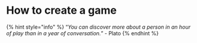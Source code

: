 # How to create a game

{% hint style="info" %}
“_You can discover more about a person in an hour of play than in a year of conversation._” - Plato
{% endhint %}

